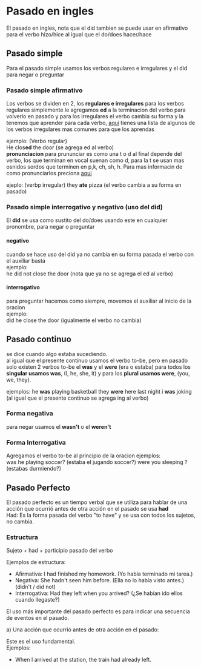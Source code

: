 # Pasado en ingles
El pasado en ingles, nota que el did tambien se puede usar en afirmativo para el verbo hizo/hice
al igual que el do/does hacer/hace

## Pasado simple
Para el pasado simple usamos los verbos regulares e irregulares y el did para negar o preguntar

### Pasado simple afirmativo
Los verbos se dividen en 2, los **regulares e irregulares** para los verbos regulares simplemente le agregamos
**ed** a la terminacion del verbo para volverlo en pasado y para los irregulares el verbo cambia su forma
y la tenemos que aprender para cada verbo, [aqui](https://www.esl-lounge.com/reference/grammar-reference-most-common-irregular-verb-list.php) 
tienes una lista de algunos de los verbos irregulares mas comunes para que los aprendas

ejemplo: (Verbo regular)   
He clos**ed** the door  (se agrega ed al verbo)   
**pronunciacion**
para prununciar es como una t o d al final depende del verbo, los que terminan en vocal suenan como 
d, para la t se usan mas osnidos sordos que terminen en p,k, ch, sh, h. Para mas informacin de como pronunciarlos preciona [aqui](https://www.aprendeinglessila.com/2012/12/el-pasado-de-los-verbos-regulares-pronunciacion/)

ejeplo: (verbp irregular)
they **ate** pizza   (el verbo cambia a su forma en pasado)

### Pasado simple interrogativo y negativo (uso del did)
El **did** se usa como sustito del do/does usando este en cualquier pronombre, para negar o preguntar

#### negativo
cuando se hace uso del did ya no cambia en su forma pasada el verbo con el auxiliar basta   
ejemplo:   
he did not close the door  (nota que ya no se agrega el ed al verbo)

#### interrogativo
para preguntar hacemos como siempre, movemos el auxiliar al inicio de la oracion   
ejemplo:   
did he close the door  (igualmente el verbo no cambia)   

## Pasado continuo
se dice cuando algo estaba sucediendo.   
al igual que el presente continuo usamos el verbo to-be, pero en pasado solo existen 2 verbos to-be
el **was** y el **were** (era o estaba) para todos los **singular usamos was**, (I, he, she, it) y para los **plural usamos were**, (you, we, they).   

ejemplos:
he **was** playing basketball
they **were** here last night
i **was** joking  (al igual que el presente continuo se agrega ing al verbo)

### Forma negativa
para negar usamos el **wasn't** o el **weren't**

### Forma Interrogativa
Agregamos el verbo to-be al principio de la oracion
ejemplos:   
was he playing soccer?  (estaba el jugando soccer?)
were you sleeping ?  (estabas durmiendo?)

## Pasado Perfecto
El pasado perfecto es un tiempo verbal que se utiliza para hablar de una acción que ocurrió antes de otra acción en el pasado
se usa **had**    
Had: Es la forma pasada del verbo "to have" y se usa con todos los sujetos, no cambia.

### Estructura    
Sujeto + had + participio pasado del verbo

Ejemplos de estructura:
* Afirmativa: I had finished my homework. (Yo había terminado mi tarea.)
*   Negativa: She hadn't seen him before. (Ella no lo había visto antes.)        (didn't / did not)
* Interrogativa: Had they left when you arrived? (¿Se habían ido ellos cuando llegaste?)

El uso más importante del pasado perfecto es para indicar una secuencia de eventos en el pasado.

a) Una acción que ocurrió antes de otra acción en el pasado:

Este es el uso fundamental.    
Ejemplos:

  * When I arrived at the station, the train had already left.
